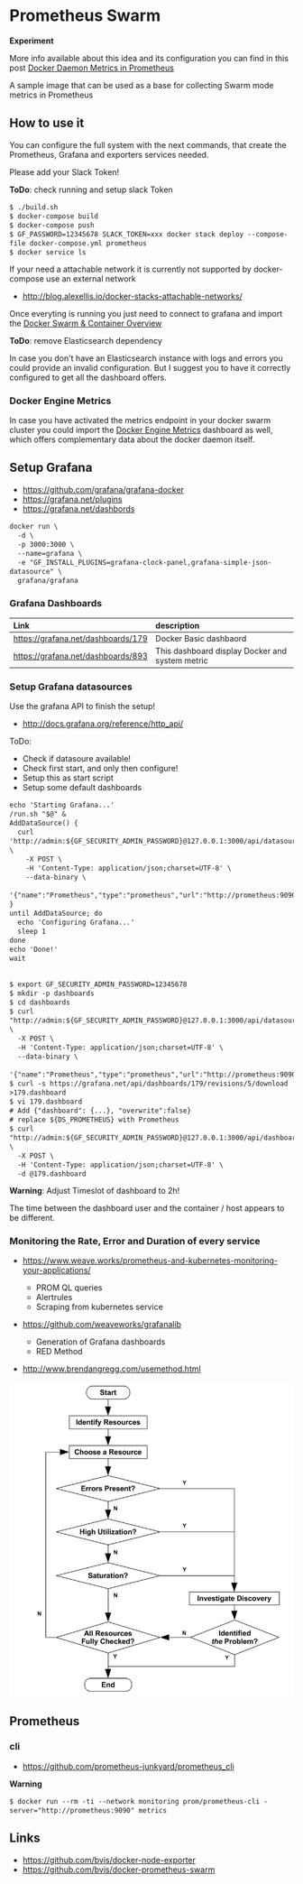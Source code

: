 # Prometheus Swarm

**Experiment**

More info available about this idea and its configuration you can find in this post [Docker Daemon Metrics in Prometheus](https://medium.com/@basilio.vera/docker-swarm-metrics-in-prometheus-e02a6a5745a#.ei8n7eykb)

A sample image that can be used as a base for collecting Swarm mode metrics in Prometheus

## How to use it

You can configure the full system with the next commands, that create the Prometheus, Grafana and exporters services needed.

Please add your Slack Token!

__ToDo__: check running and setup slack Token

```
$ ./build.sh
$ docker-compose build
$ docker-compose push
$ GF_PASSWORD=12345678 SLACK_TOKEN=xxx docker stack deploy --compose-file docker-compose.yml prometheus
$ docker service ls
```
If your need a attachable network it is currently not supported by docker-compose use an external network

* http://blog.alexellis.io/docker-stacks-attachable-networks/

Once everyting is running you just need to connect to grafana and import the [Docker Swarm & Container Overview](https://grafana.net/dashboards/609)

__ToDo__: remove Elasticsearch dependency

In case you don't have an Elasticsearch instance with logs and errors you could provide an invalid configuration. But I suggest you to have it correctly configured to get all the dashboard offers.

### Docker Engine Metrics

In case you have activated the metrics endpoint in your docker swarm cluster you could import the [Docker Engine Metrics](https://grafana.net/dashboards/1229) dashboard as well, which offers complementary data about the docker daemon itself.

## Setup Grafana

* https://github.com/grafana/grafana-docker
* https://grafana.net/plugins
* https://grafana.net/dashbords


```
docker run \
  -d \
  -p 3000:3000 \
  --name=grafana \
  -e "GF_INSTALL_PLUGINS=grafana-clock-panel,grafana-simple-json-datasource" \
  grafana/grafana
```

### Grafana Dashboards

| Link                               | description                                     |
|:-----------------------------------|:------------------------------------------------|
| https://grafana.net/dashboards/179 | Docker Basic dashbaord                          |
| https://grafana.net/dashboards/893 | This dashboard display Docker and system metric |

### Setup Grafana datasources

Use the grafana API to finish the setup!

* http://docs.grafana.org/reference/http_api/

ToDo:

* Check if datasoure available!
* Check first start, and only then configure!
* Setup this as start script
* Setup some default dashboards

```
echo 'Starting Grafana...'
/run.sh "$@" &
AddDataSource() {
  curl 'http://admin:${GF_SECURITY_ADMIN_PASSWORD}@127.0.0.1:3000/api/datasources' \
    -X POST \
    -H 'Content-Type: application/json;charset=UTF-8' \
    --data-binary \
    '{"name":"Prometheus","type":"prometheus","url":"http://prometheus:9090","access":"proxy","isDefault":true}'
}
until AddDataSource; do
  echo 'Configuring Grafana...'
  sleep 1
done
echo 'Done!'
wait
```

```

$ export GF_SECURITY_ADMIN_PASSWORD=12345678
$ mkdir -p dashboards
$ cd dashboards
$ curl "http://admin:${GF_SECURITY_ADMIN_PASSWORD}@127.0.0.1:3000/api/datasources" \
  -X POST \
  -H 'Content-Type: application/json;charset=UTF-8' \
  --data-binary \
  '{"name":"Prometheus","type":"prometheus","url":"http://prometheus:9090","access":"proxy","isDefault":true}'
$ curl -s https://grafana.net/api/dashboards/179/revisions/5/download >179.dashboard
$ vi 179.dashboard
# Add {"dashboard": {...}, "overwrite":false}
# replace ${DS_PROMETHEUS} with Prometheus
$ curl "http://admin:${GF_SECURITY_ADMIN_PASSWORD}@127.0.0.1:3000/api/dashboards/db" \
  -X POST \
  -H 'Content-Type: application/json;charset=UTF-8' \
  -d @179.dashboard
```

__Warning__: Adjust Timeslot of dashboard to 2h!

The time between the dashboard user and the container / host appears to be different.

### Monitoring the Rate, Error and Duration of every service

* https://www.weave.works/prometheus-and-kubernetes-monitoring-your-applications/
  * PROM QL queries
  * Alertrules
  * Scraping from kubernetes service

* https://github.com/weaveworks/grafanalib
  * Generation of Grafana dashboards
  * RED Method

* http://www.brendangregg.com/usemethod.html

![](images/usemethod_flow.png)

## Prometheus

### cli

* https://github.com/prometheus-junkyard/prometheus_cli

__Warning__
```
$ docker run --rm -ti --network monitoring prom/prometheus-cli -server="http://prometheus:9090" metrics
```

## Links

* https://github.com/bvis/docker-node-exporter
* https://github.com/bvis/docker-prometheus-swarm
